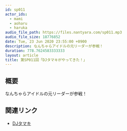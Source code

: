 ```yaml
---
id: sp011
actor_ids:
  - mami
  - aoharu
  - haruka
audio_file_path: https://files.nantyara.com/sp011.mp3
audio_file_size: 18776852
date: Tue, 23 Jun 2020 23:55:00 +0900
description: なんちゃらアイドルの元リーダーが参戦！
duration: 778.7624583333333
layout: article
title: 第SP011回「DJタマキがやってきた！」
---
```

## 概要

なんちゃらアイドルの元リーダーが参戦！

## 関連リンク

* [DJタマキ](https://twitter.com/tamakinodj)
